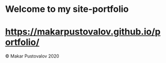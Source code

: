 # Welcome to my site-portfolio
# https://makarpustovalov.github.io/portfolio/
© Makar Pustovalov 2020
